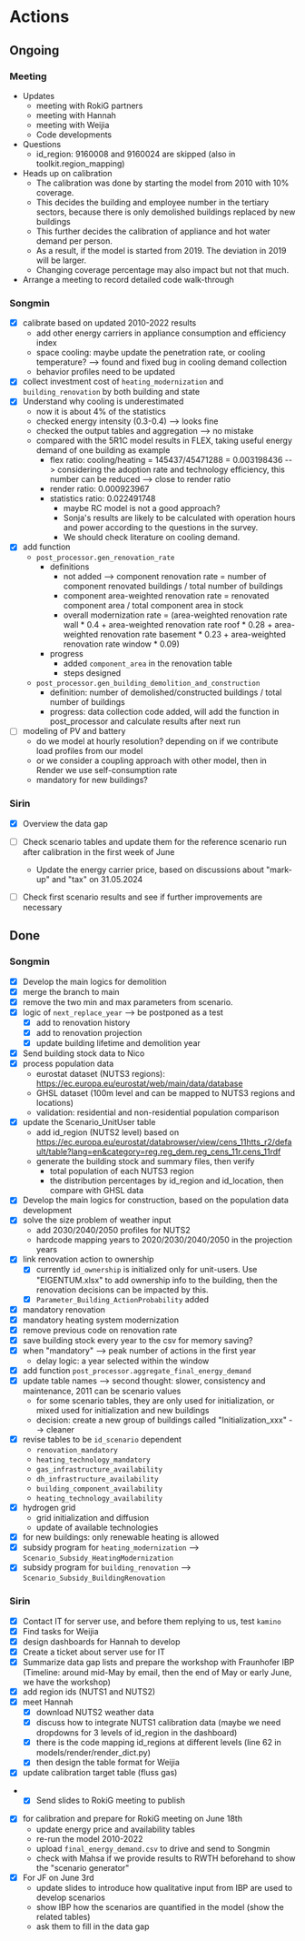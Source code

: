 # Actions

## Ongoing

### Meeting

- Updates
  - meeting with RokiG partners
  - meeting with Hannah
  - meeting with Weijia
  - Code developments
- Questions
  - id_region: 9160008 and 9160024 are skipped (also in toolkit.region_mapping)
- Heads up on calibration
  - The calibration was done by starting the model from 2010 with 10% coverage.
  - This decides the building and employee number in the tertiary sectors, because there is only demolished buildings replaced by new buildings
  - This further decides the calibration of appliance and hot water demand per person. 
  - As a result, if the model is started from 2019. The deviation in 2019 will be larger. 
  - Changing coverage percentage may also impact but not that much.
- Arrange a meeting to record detailed code walk-through

### Songmin

- [x] calibrate based on updated 2010-2022 results
  - add other energy carriers in appliance consumption and efficiency index
  - space cooling: maybe update the penetration rate, or cooling temperature? --> found and fixed bug in cooling demand collection
  - behavior profiles need to be updated
- [x] collect investment cost of `heating_modernization` and `building_renovation` by both building and state
- [x] Understand why cooling is underestimated
  - now it is about 4% of the statistics
  - checked energy intensity (0.3-0.4) --> looks fine
  - checked the output tables and aggregation --> no mistake
  - compared with the 5R1C model results in FLEX, taking useful energy demand of one building as example
    - flex ratio: cooling/heating = 145437/45471288 = 0.003198436 --> considering the adoption rate and technology efficiency, this number can be reduced --> close to render ratio
    - render ratio: 0.000923967
    - statistics ratio: 0.022491748
      - maybe RC model is not a good approach? 
      - Sonja's results are likely to be calculated with operation hours and power according to the questions in the survey. 
      - We should check literature on cooling demand.
- [x] add function
  - `post_processor.gen_renovation_rate`
    - definitions
      - not added --> component renovation rate = number of component renovated buildings / total number of buildings
      - component area-weighted renovation rate = renovated component area / total component area in stock
      - overall modernization rate = (area-weighted renovation rate wall * 0.4 + area-weighted renovation rate roof * 0.28 + area-weighted renovation rate basement * 0.23 + area-weighted renovation rate window * 0.09)
    - progress
      - added `component_area` in the renovation table
      - steps designed
  - `post_processor.gen_building_demolition_and_construction`
    - definition: number of demolished/constructed buildings / total number of buildings
    - progress: data collection code added, will add the function in post_processor and calculate results after next run
- [ ] modeling of PV and battery
  - do we model at hourly resolution? depending on if we contribute load profiles from our model
  - or we consider a coupling approach with other model, then in Render we use self-consumption rate
  - mandatory for new buildings?

### Sirin

- [x] Overview the data gap
- [ ] Check scenario tables and update them for the reference scenario run after calibration in the first week of June
  - Update the energy carrier price, based on discussions about "mark-up" and "tax" on 31.05.2024
- [ ] Check first scenario results and see if further improvements are necessary


## Done

### Songmin

- [x] Develop the main logics for demolition
- [x] merge the branch to main
- [x] remove the two min and max parameters from scenario.
- [x] logic of `next_replace_year` --> be postponed as a test
  - [x] add to renovation history
  - [x] add to renovation projection
  - [x] update building lifetime and demolition year
- [x] Send building stock data to Nico
- [x] process population data
  - eurostat dataset (NUTS3 regions): https://ec.europa.eu/eurostat/web/main/data/database
  - GHSL dataset (100m level and can be mapped to NUTS3 regions and locations)
  - validation: residential and non-residential population comparison
- [x] update the Scenario_UnitUser table
  - add id_region (NUTS2 level) based on https://ec.europa.eu/eurostat/databrowser/view/cens_11htts_r2/default/table?lang=en&category=reg.reg_dem.reg_cens_11r.cens_11rdf
  - generate the building stock and summary files, then verify 
    - total population of each NUTS3 region
    - the distribution percentages by id_region and id_location, then compare with GHSL data
- [x] Develop the main logics for construction, based on the population data development
- [x] solve the size problem of weather input
  - add 2030/2040/2050 profiles for NUTS2
  - hardcode mapping years to 2020/2030/2040/2050 in the projection years
- [x] link renovation action to ownership
  - [x] currently `id_ownership` is initialized only for unit-users. Use "EIGENTUM.xlsx" to add ownership info to the building, then the renovation decisions can be impacted by this.
  - [x] `Parameter_Building_ActionProbability` added
- [x] mandatory renovation
- [x] mandatory heating system modernization
- [x] remove previous code on renovation rate
- [x] save building stock every year to the csv for memory saving?
- [x] when "mandatory" --> peak number of actions in the first year
  - delay logic: a year selected within the window
- [x] add function `post_processor.aggregate_final_energy_demand`
- [x] update table names --> second thought: slower, consistency and maintenance, 2011 can be scenario values
  - for some scenario tables, they are only used for initialization, or mixed used for initialization and new buildings
  - decision: create a new group of buildings called "Initialization_xxx" --> cleaner
- [x] revise tables to be `id_scenario` dependent
  - `renovation_mandatory`
  - `heating_technology_mandatory`
  - `gas_infrastructure_availability`
  - `dh_infrastructure_availability`
  - `building_component_availability`
  - `heating_technology_availability`
- [x] hydrogen grid
  - grid initialization and diffusion
  - update of available technologies
- [x] for new buildings: only renewable heating is allowed
- [x] subsidy program for `heating_modernization` --> `Scenario_Subsidy_HeatingModernization`
- [x] subsidy program for `building_renovation` --> `Scenario_Subsidy_BuildingRenovation`

### Sirin

- [x] Contact IT for server use, and before them replying to us, test `kamino`
- [x] Find tasks for Weijia
- [x] design dashboards for Hannah to develop
- [x] Create a ticket about server use for IT
- [x] Summarize data gap lists and prepare the workshop with Fraunhofer IBP (Timeline: around mid-May by email, then the end of May or early June, we have the workshop)
- [x] add region ids (NUTS1 and NUTS2)
- [x] meet Hannah
  - [x] download NUTS2 weather data
  - [x] discuss how to integrate NUTS1 calibration data (maybe we need dropdowns for 3 levels of id_region in the dashboard)
  - [x] there is the code mapping id_regions at different levels (line 62 in models/render/render_dict.py)
  - [x] then design the table format for Weijia
- [x] update calibration target table (fluss gas)
- - [x] Send slides to RokiG meeting to publish
- [x] for calibration and prepare for RokiG meeting on June 18th
  - update energy price and availability tables
  - re-run the model 2010-2022
  - upload `final_energy_demand.csv` to drive and send to Songmin 
  - check with Mahsa if we provide results to RWTH beforehand to show the "scenario generator"
- [x] For JF on June 3rd
    - update slides to introduce how qualitative input from IBP are used to develop scenarios
    - show IBP how the scenarios are quantified in the model (show the related tables)
    - ask them to fill in the data gap